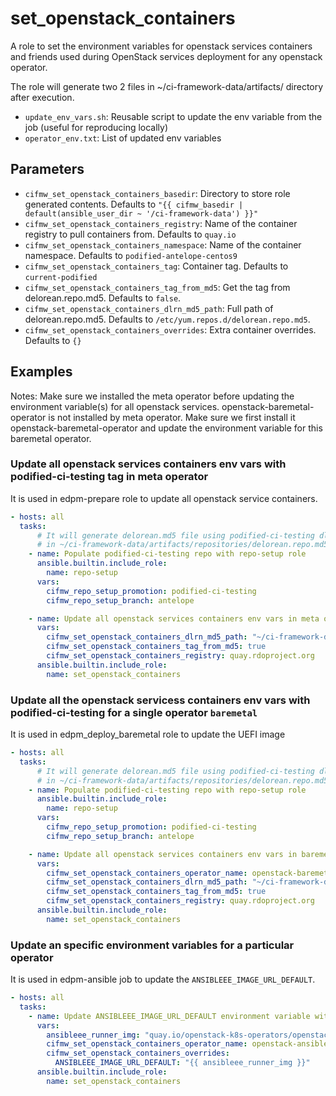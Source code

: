 # set_openstack_containers
A role to set the environment variables for openstack services containers and friends
used during OpenStack services deployment for any openstack operator.

The role will generate two 2 files in ~/ci-framework-data/artifacts/ directory after execution.
- `update_env_vars.sh`: Reusable script to update the env variable from the job (useful for reproducing locally)
- `operator_env.txt`: List of updated env variables


## Parameters
* `cifmw_set_openstack_containers_basedir`: Directory to store role generated contents. Defaults to `"{{ cifmw_basedir | default(ansible_user_dir ~ '/ci-framework-data') }}"`
* `cifmw_set_openstack_containers_registry`: Name of the container registry to pull containers from. Defaults to `quay.io`
* `cifmw_set_openstack_containers_namespace`: Name of the container namespace. Defaults to `podified-antelope-centos9`
* `cifmw_set_openstack_containers_tag`: Container tag. Defaults to `current-podified`
* `cifmw_set_openstack_containers_tag_from_md5`: Get the tag from delorean.repo.md5. Defaults to `false`.
* `cifmw_set_openstack_containers_dlrn_md5_path`: Full path of delorean.repo.md5. Defaults to `/etc/yum.repos.d/delorean.repo.md5`.
* `cifmw_set_openstack_containers_overrides`: Extra container overrides. Defaults to `{}`

## Examples

Notes: Make sure we installed the meta operator before updating the environment variable(s) for
all openstack services. openstack-baremetal-operator is not installed by meta operator. Make
sure we first install it openstack-baremetal-operator and update the environment variable for
this baremetal operator.

### Update all openstack services containers env vars with podified-ci-testing tag in meta operator

It is used in edpm-prepare role to update all openstack service containers.

```yaml
- hosts: all
  tasks:
      # It will generate delorean.md5 file using podified-ci-testing dlrn tag
      # in ~/ci-framework-data/artifacts/repositories/delorean.repo.md5
    - name: Populate podified-ci-testing repo with repo-setup role
      ansible.builtin.include_role:
        name: repo-setup
      vars:
        cifmw_repo_setup_promotion: podified-ci-testing
        cifmw_repo_setup_branch: antelope

    - name: Update all openstack services containers env vars in meta operator with podified-ci-testing
      vars:
        cifmw_set_openstack_containers_dlrn_md5_path: "~/ci-framework-data//artifacts/repositories/delorean.repo.md5"
        cifmw_set_openstack_containers_tag_from_md5: true
        cifmw_set_openstack_containers_registry: quay.rdoproject.org
      ansible.builtin.include_role:
        name: set_openstack_containers
```

### Update all the openstack servicess containers env vars with podified-ci-testing for a single operator `baremetal`

It is used in edpm_deploy_baremetal role to update the UEFI image
```yaml
- hosts: all
  tasks:
      # It will generate delorean.md5 file using podified-ci-testing dlrn tag
      # in ~/ci-framework-data/artifacts/repositories/delorean.repo.md5
    - name: Populate podified-ci-testing repo with repo-setup role
      ansible.builtin.include_role:
        name: repo-setup
      vars:
        cifmw_repo_setup_promotion: podified-ci-testing
        cifmw_repo_setup_branch: antelope

    - name: Update all openstack services containers env vars in baremetal operator with podified-ci-testing
      vars:
        cifmw_set_openstack_containers_operator_name: openstack-baremetal
        cifmw_set_openstack_containers_dlrn_md5_path: "~/ci-framework-data//artifacts/repositories/delorean.repo.md5"
        cifmw_set_openstack_containers_tag_from_md5: true
        cifmw_set_openstack_containers_registry: quay.rdoproject.org
      ansible.builtin.include_role:
        name: set_openstack_containers
```

### Update an specific environment variables for a particular operator

It is used in edpm-ansible job to update the `ANSIBLEEE_IMAGE_URL_DEFAULT`.

```yaml
- hosts: all
  tasks:
    - name: Update ANSIBLEEE_IMAGE_URL_DEFAULT environment variable with custom image.
      vars:
        ansibleee_runner_img: "quay.io/openstack-k8s-operators/openstack-ansibleee-runner:<random_hash>"
        cifmw_set_openstack_containers_operator_name: openstack-ansibleee
        cifmw_set_openstack_containers_overrides:
          ANSIBLEEE_IMAGE_URL_DEFAULT: "{{ ansibleee_runner_img }}"
      ansible.builtin.include_role:
        name: set_openstack_containers
```
